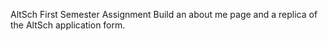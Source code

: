 AltSch First Semester Assignment
Build an about me page and a replica of the AltSch application form.
